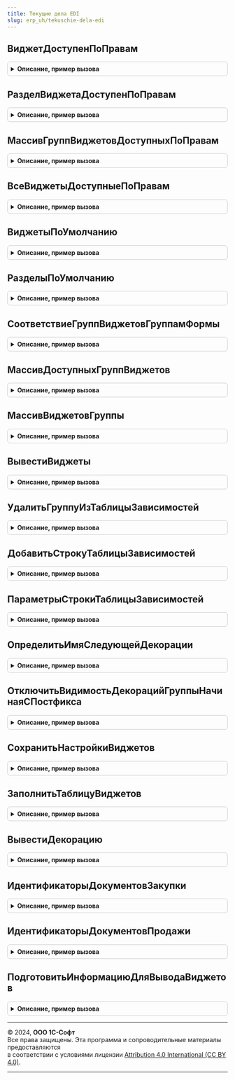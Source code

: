 ```yaml
---
title: Текущие дела EDI
slug: erp_uh/tekuschie-dela-edi
---
```



## ВиджетДоступенПоПравам
<details style="margin: 1em 0; padding: 0.5em; border: 1px solid #ccc; border-radius: 6px;">

<summary style="font-weight: bold; cursor: pointer;">Описание, пример вызова</summary>

```bsl

// Определяет, доступен ли виджет пользователю по правам
//
// Параметры:
// 	Виджет - ПеречислениеСсылка.ДоступныеВиджетыТекущихДелEDI - виджет, для которого требуется определить доступность.
// Возвращаемое значение:
// 	Булево - признак доступности виджета.
//
Функция ВиджетДоступенПоПравам(Виджет) Экспорт
```

Пример вызова
```bsl
Результат = ТекущиеДелаEDI.ВиджетДоступенПоПравам(Виджет) 
```
</details>

## РазделВиджетаДоступенПоПравам
<details style="margin: 1em 0; padding: 0.5em; border: 1px solid #ccc; border-radius: 6px;">

<summary style="font-weight: bold; cursor: pointer;">Описание, пример вызова</summary>

```bsl

// Определяет, доступен ли раздел виджета пользователю по правам
//
// Параметры:
// 	РазделВиджета - ПеречислениеСсылка.РазделыВиджетовEDI - раздел виджета, для которого требуется определить доступность.
// Возвращаемое значение:
// 	Булево - признак доступности раздела виджета.
//
Функция РазделВиджетаДоступенПоПравам(РазделВиджета) Экспорт
```

Пример вызова
```bsl
Результат = ТекущиеДелаEDI.РазделВиджетаДоступенПоПравам(РазделВиджета) 
```
</details>

## МассивГруппВиджетовДоступныхПоПравам
<details style="margin: 1em 0; padding: 0.5em; border: 1px solid #ccc; border-radius: 6px;">

<summary style="font-weight: bold; cursor: pointer;">Описание, пример вызова</summary>

```bsl

// Возвращает массив доступных по правам групп виджетов.
//
// Возвращаемое значение:
// 	Массив - массив доступных по правам групп виджетов.
//
Функция МассивГруппВиджетовДоступныхПоПравам() Экспорт
```

Пример вызова
```bsl
Результат = ТекущиеДелаEDI.МассивГруппВиджетовДоступныхПоПравам() 
```
</details>

## ВсеВиджетыДоступныеПоПравам
<details style="margin: 1em 0; padding: 0.5em; border: 1px solid #ccc; border-radius: 6px;">

<summary style="font-weight: bold; cursor: pointer;">Описание, пример вызова</summary>

```bsl

// Возвращает массив доступных по правам виджетов.
//
// Возвращаемое значение:
// 	Массив - массив доступных по правам виджетов.
//
Функция ВсеВиджетыДоступныеПоПравам() Экспорт
```

Пример вызова
```bsl
Результат = ТекущиеДелаEDI.ВсеВиджетыДоступныеПоПравам() 
```
</details>

## ВиджетыПоУмолчанию
<details style="margin: 1em 0; padding: 0.5em; border: 1px solid #ccc; border-radius: 6px;">

<summary style="font-weight: bold; cursor: pointer;">Описание, пример вызова</summary>

```bsl

// Возвращает массив виджетов по умолчанию.
//
// Возвращаемое значение:
// 	Массив - массив массив виджетов по умолчанию.
//
Функция ВиджетыПоУмолчанию() Экспорт
```

Пример вызова
```bsl
Результат = ТекущиеДелаEDI.ВиджетыПоУмолчанию() 
```
</details>

## РазделыПоУмолчанию
<details style="margin: 1em 0; padding: 0.5em; border: 1px solid #ccc; border-radius: 6px;">

<summary style="font-weight: bold; cursor: pointer;">Описание, пример вызова</summary>

```bsl

// Возвращает массив разделов виджетов по умолчанию.
//
// Возвращаемое значение:
// 	Массив - массив массив разделов по умолчанию.
//
Функция РазделыПоУмолчанию(Виджет) Экспорт
```

Пример вызова
```bsl
Результат = ТекущиеДелаEDI.РазделыПоУмолчанию(Виджет) 
```
</details>

## СоответствиеГруппВиджетовГруппамФормы
<details style="margin: 1em 0; padding: 0.5em; border: 1px solid #ccc; border-radius: 6px;">

<summary style="font-weight: bold; cursor: pointer;">Описание, пример вызова</summary>

```bsl

// Возвращает соответствие групп виджетов группам формы текущих дел.
//
// Возвращаемое значение:
// 	Соответствие - соответствие групп виджетов группам формы текущих дел..
//
Функция СоответствиеГруппВиджетовГруппамФормы() Экспорт
```

Пример вызова
```bsl
Результат = ТекущиеДелаEDI.СоответствиеГруппВиджетовГруппамФормы() 
```
</details>

## МассивДоступныхГруппВиджетов
<details style="margin: 1em 0; padding: 0.5em; border: 1px solid #ccc; border-radius: 6px;">

<summary style="font-weight: bold; cursor: pointer;">Описание, пример вызова</summary>

```bsl

// Возвращает массив доступных по правам групп виджетов.
//
// Возвращаемое значение:
// 	Массив - массив доступных по правам групп виджетов.
//
Функция МассивДоступныхГруппВиджетов() Экспорт
```

Пример вызова
```bsl
Результат = ТекущиеДелаEDI.МассивДоступныхГруппВиджетов() 
```
</details>

## МассивВиджетовГруппы
<details style="margin: 1em 0; padding: 0.5em; border: 1px solid #ccc; border-radius: 6px;">

<summary style="font-weight: bold; cursor: pointer;">Описание, пример вызова</summary>

```bsl

// Возвращает массив виджетов группы.
//
// Возвращаемое значение:
// 	Массив - массив виджетов группы.
//
Функция МассивВиджетовГруппы(ГруппаВиджетов) Экспорт
```

Пример вызова
```bsl
Результат = ТекущиеДелаEDI.МассивВиджетовГруппы(ГруппаВиджетов) 
```
</details>

## ВывестиВиджеты
<details style="margin: 1em 0; padding: 0.5em; border: 1px solid #ccc; border-radius: 6px;">

<summary style="font-weight: bold; cursor: pointer;">Описание, пример вызова</summary>

```bsl

// Описание
//
// Параметры:
// 	Форма                   - ФормаКлиентскогоПриложения - форма текущих дел, в которую выводятся виджеты.
// 	ПараметрыВыводаВиджетов - Структура - параметры вывода виджетов.
//
Процедура ВывестиВиджеты(Форма, ПараметрыВыводаВиджетов) Экспорт
```

Пример вызова
```bsl
ТекущиеДелаEDI.ВывестиВиджеты(Форма, ПараметрыВыводаВиджетов) 
```
</details>

## УдалитьГруппуИзТаблицыЗависимостей
<details style="margin: 1em 0; padding: 0.5em; border: 1px solid #ccc; border-radius: 6px;">

<summary style="font-weight: bold; cursor: pointer;">Описание, пример вызова</summary>

```bsl

// Удаляет группу элементов формы виджета из таблицы зависимостей
//
// Параметры:
// 	Форма     - ФормаКлиентскогоПриложения - форма текущих дел.
// 	ИмяГруппы - Строка                     - имя удаляемой группы.
//
Процедура УдалитьГруппуИзТаблицыЗависимостей(Форма, ИмяГруппы) Экспорт
```

Пример вызова
```bsl
ТекущиеДелаEDI.УдалитьГруппуИзТаблицыЗависимостей(Форма, ИмяГруппы) 
```
</details>

## ДобавитьСтрокуТаблицыЗависимостей
<details style="margin: 1em 0; padding: 0.5em; border: 1px solid #ccc; border-radius: 6px;">

<summary style="font-weight: bold; cursor: pointer;">Описание, пример вызова</summary>

```bsl

// Добавляет группу элементов формы виджета в таблицу зависимостей
//
// Параметры:
// 	Форма     - ФормаКлиентскогоПриложения - форма текущих дел.
// 	Параметры - Структура                  - параметры добавляемой группы.
//
Процедура ДобавитьСтрокуТаблицыЗависимостей(Форма, Параметры) Экспорт
```

Пример вызова
```bsl
ТекущиеДелаEDI.ДобавитьСтрокуТаблицыЗависимостей(Форма, Параметры) 
```
</details>

## ПараметрыСтрокиТаблицыЗависимостей
<details style="margin: 1em 0; padding: 0.5em; border: 1px solid #ccc; border-radius: 6px;">

<summary style="font-weight: bold; cursor: pointer;">Описание, пример вызова</summary>

```bsl

// Конструктор строки таблицы зависимости групп элементов формы виджетов.
//
// Возвращаемое значение:
// 	Структура - Описание:
// * Включена                  - Булево -
// * ИмяПодчиненнойГруппы      - Строка - имя подчиненной группы.
// * ИмяСворачиваемогоЭлемента - Строка - имя сворачиваемого элемента.
// * Виджет                    - ПеречислениеСсылка.ДоступныеВиджетыТекущихДелEDI - отрисовываемый виджет.
//
Функция ПараметрыСтрокиТаблицыЗависимостей() Экспорт
```

Пример вызова
```bsl
Результат = ТекущиеДелаEDI.ПараметрыСтрокиТаблицыЗависимостей() 
```
</details>

## ОпределитьИмяСледующейДекорации
<details style="margin: 1em 0; padding: 0.5em; border: 1px solid #ccc; border-radius: 6px;">

<summary style="font-weight: bold; cursor: pointer;">Описание, пример вызова</summary>

```bsl

// Определяет имя следующей декорации при выводе виджета
//
// Параметры:
// 	ИмяТекущейДекорации - Строка - определяемое имя декорации
// 	ИмяДекорации        - Строка - имя выводимой декорации
// 	ТекущийПостфикс     - Число - постфикс декорации
//
Процедура ОпределитьИмяСледующейДекорации(ИмяТекущейДекорации, ИмяДекорации, ТекущийПостфикс) Экспорт
```

Пример вызова
```bsl
ТекущиеДелаEDI.ОпределитьИмяСледующейДекорации(ИмяТекущейДекорации, ИмяДекорации, ТекущийПостфикс) 
```
</details>

## ОтключитьВидимостьДекорацийГруппыНачинаяСПостфикса
<details style="margin: 1em 0; padding: 0.5em; border: 1px solid #ccc; border-radius: 6px;">

<summary style="font-weight: bold; cursor: pointer;">Описание, пример вызова</summary>

```bsl

// Отключает видимость декорации группы начиная с определенного номера
//
// Параметры:
// 	Группа       - ГруппаФормы - группа элементов формы, для подчиненных элементов которой определяется видимость.
// 	ИмяДекорации - Строка      - имя декорации формы.
// 	Постфикс     - Число       - постфикс последней видимой декорации.
// 	Сдвиг        - Число       - сдвиг постфикса.
//
Процедура ОтключитьВидимостьДекорацийГруппыНачинаяСПостфикса(Группа, ИмяДекорации, Постфикс, Сдвиг = 0) Экспорт
```

Пример вызова
```bsl
ТекущиеДелаEDI.ОтключитьВидимостьДекорацийГруппыНачинаяСПостфикса(Группа, ИмяДекорации, Постфикс, Сдвиг);
```
</details>

## СохранитьНастройкиВиджетов
<details style="margin: 1em 0; padding: 0.5em; border: 1px solid #ccc; border-radius: 6px;">

<summary style="font-weight: bold; cursor: pointer;">Описание, пример вызова</summary>

```bsl

// Сохраняет пользовательские настройки виджетов
//
// Параметры:
// 	Форма - ФормаКлиентскогоПриложения - форма текущих дел.
//
Процедура СохранитьНастройкиВиджетов(Форма) Экспорт
```

Пример вызова
```bsl
ТекущиеДелаEDI.СохранитьНастройкиВиджетов(Форма) 
```
</details>

## ЗаполнитьТаблицуВиджетов
<details style="margin: 1em 0; padding: 0.5em; border: 1px solid #ccc; border-radius: 6px;">

<summary style="font-weight: bold; cursor: pointer;">Описание, пример вызова</summary>

```bsl

// Описание
//
// Параметры:
// 	ТаблицаВиджетов  - ТаблицаЗначений - таблица выводимых виджетов.
// 	ВыбранныеВиджеты - Массив - выбранные для вывода виджеты.
//
Процедура ЗаполнитьТаблицуВиджетов(ТаблицаВиджетов, ВыбранныеВиджеты) Экспорт
```

Пример вызова
```bsl
ТекущиеДелаEDI.ЗаполнитьТаблицуВиджетов(ТаблицаВиджетов, ВыбранныеВиджеты) 
```
</details>

## ВывестиДекорацию
<details style="margin: 1em 0; padding: 0.5em; border: 1px solid #ccc; border-radius: 6px;">

<summary style="font-weight: bold; cursor: pointer;">Описание, пример вызова</summary>

```bsl

// Включает видимость декорации и выводит в нее данные виджета
//
// Параметры:
// 	Форма        - ФормаКлиентскогоПриложения - форма текущих дел.
// 	Заголовок    - Строка - выводимая в виджет информация.
// 	Гиперссылка  - Строка - навигационная ссылка информации.
// 	ИмяДекорации - Строка - имя декорации виджета.
//
Процедура ВывестиДекорацию(Форма, Заголовок, Гиперссылка, ИмяДекорации) Экспорт
```

Пример вызова
```bsl
ТекущиеДелаEDI.ВывестиДекорацию(Форма, Заголовок, Гиперссылка, ИмяДекорации) 
```
</details>

## ИдентификаторыДокументовЗакупки
<details style="margin: 1em 0; padding: 0.5em; border: 1px solid #ccc; border-radius: 6px;">

<summary style="font-weight: bold; cursor: pointer;">Описание, пример вызова</summary>

```bsl

// Возвращает массив идентификаторов документов закупки.
//
// Возвращаемое значение:
// 	Массив - массив идентификаторов документов закупки.
//
Функция ИдентификаторыДокументовЗакупки() Экспорт
```

Пример вызова
```bsl
Результат = ТекущиеДелаEDI.ИдентификаторыДокументовЗакупки() 
```
</details>

## ИдентификаторыДокументовПродажи
<details style="margin: 1em 0; padding: 0.5em; border: 1px solid #ccc; border-radius: 6px;">

<summary style="font-weight: bold; cursor: pointer;">Описание, пример вызова</summary>

```bsl

// Возвращает массив идентификаторов документов продажи.
//
// Возвращаемое значение:
// 	Массив - массив идентификаторов документов продажи.
//
Функция ИдентификаторыДокументовПродажи() Экспорт
```

Пример вызова
```bsl
Результат = ТекущиеДелаEDI.ИдентификаторыДокументовПродажи() 
```
</details>

## ПодготовитьИнформациюДляВыводаВиджетов
<details style="margin: 1em 0; padding: 0.5em; border: 1px solid #ccc; border-radius: 6px;">

<summary style="font-weight: bold; cursor: pointer;">Описание, пример вызова</summary>

```bsl

// Подготавливает и помещает во временное хранилище данные для вывода в виджеты.
//
// Параметры:
// 	ПараметрыПодготовки - Структура - содержит:
// 	 * ИспользуемыеВиджеты - Массив - используемые виджеты.
// 	 * ИспользуемыеРазделы - Массив - используемые разделы.
// 	АдресХранилища - Строка - адрес временного хранилища, в которое будут помещены данные.
//
Процедура ПодготовитьИнформациюДляВыводаВиджетов(ПараметрыПодготовки, АдресХранилища) Экспорт
```

Пример вызова
```bsl
ТекущиеДелаEDI.ПодготовитьИнформациюДляВыводаВиджетов(ПараметрыПодготовки, АдресХранилища) 
```
</details>

---

© 2024, **ООО 1С-Софт**  
Все права защищены. Эта программа и сопроводительные материалы предоставляются  
в соответствии с условиями лицензии [Attribution 4.0 International (CC BY 4.0)](https://creativecommons.org/licenses/by/4.0/legalcode).

---
